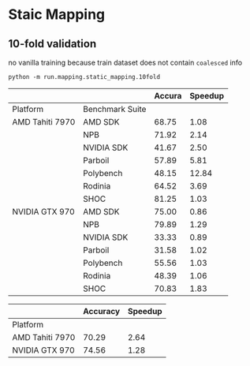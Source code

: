 # Staic Mapping

## 10-fold validation

no vanilla training because train dataset does not contain `coalesced` info

```shell
python -m run.mapping.static_mapping.10fold
```

|                 |                 | Accura | Speedup |
|-----------------|-----------------|--------|---------|
| Platform        | Benchmark Suite |        |         |
| AMD Tahiti 7970 | AMD SDK         | 68.75  | 1.08    |
|                 | NPB             | 71.92  | 2.14    |
|                 | NVIDIA SDK      | 41.67  | 2.50    |
|                 | Parboil         | 57.89  | 5.81    |
|                 | Polybench       | 48.15  | 12.84   |
|                 | Rodinia         | 64.52  | 3.69    |
|                 | SHOC            | 81.25  | 1.03    |
| NVIDIA GTX 970  | AMD SDK         | 75.00  | 0.86    |
|                 | NPB             | 79.89  | 1.29    |
|                 | NVIDIA SDK      | 33.33  | 0.89    |
|                 | Parboil         | 31.58  | 1.02    |
|                 | Polybench       | 55.56  | 1.03    |
|                 | Rodinia         | 48.39  | 1.06    |
|                 | SHOC            | 70.83  | 1.83    |

|                 | Accuracy | Speedup |
|-----------------|----------|---------|
| Platform        |          |         |
| AMD Tahiti 7970 | 70.29    | 2.64    |
| NVIDIA GTX 970  | 74.56    | 1.28    |


